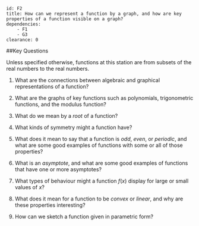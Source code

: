````
id: F2
title: How can we represent a function by a graph, and how are key properties of a function visible on a graph?
dependencies: 
    - F1
    - G3
clearance: 0
````
##Key Questions

Unless specified otherwise, functions at this station are from subsets of the real numbers to the real numbers.

1. What are the connections between algebraic and graphical representations of a function?

1. What are the graphs of key functions such as polynomials, trigonometric functions, and the modulus function?

1. What do we mean by a _root_ of a function?

1. What kinds of symmetry might a function have?

1. What does it mean to say that a function is _odd_, _even_, or _periodic_, and what are some good examples of functions with some or all of those properties?

1. What is an _asymptote_, and what are some good examples of functions that have one or more asymptotes?

1. What types of behaviour might a function $f(x)$ display for large or small values of $x$?

1. What does it mean for a function to be _convex_ or _linear_, and why are these properties interesting?

1. How can we sketch a function given in parametric form?

